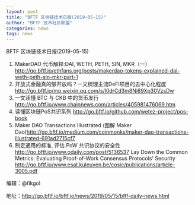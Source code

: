 ```yaml
---
layout: post
title: "BFTF 区块链技术日报(2019-05-15)"
author: "BFTF 技术社区联盟"
categories: news
tags: news
---
```


BFTF 区块链技术日报(2019-05-15)

1. MakerDAO 代币解释:DAI, WETH, PETH, SIN, MKR（一）<http://go.bftf.io/ethfans.org/posts/makerdao-tokens-explained-dai-weth-peth-sin-mkr-part-1>
2. 开放式金融真的够开放吗？一文梳理主流DeFi项目的去中心化程度 <http://go.bftf.io/mp.weixin.qq.com/s/l0drCd3m8Ni89Xp30VzsDw>
3. 一文读懂 BTC 与 CKB 中的货币发行 <http://go.bftf.io/www.chainnews.com/articles/405981476069.htm>
4. 读懂区块链PoS共识系列 <http://go.bftf.io/github.com/wetez-project/pos-book>
5. Maker DAO Transactions Illustrated (图解 Maker Dao)<http://go.bftf.io/medium.com/coinmonks/maker-dao-transactions-illustrated-691ad2715cf7>
6. 制定通用的标准, 评估 PoW 共识协议的安全性 <http://go.bftf.io/www.odaily.com/post/5136537> Lay Down the Common Metrics: Evaluating Proof-of-Work Consensus Protocols' Security <http://go.bftf.io/www.esat.kuleuven.be/cosic/publications/article-3005.pdf>

编辑：@fikgol

地址：http://go.bftf.io/bftf.io/news/2019/05/15/bftf-daily-news.html
